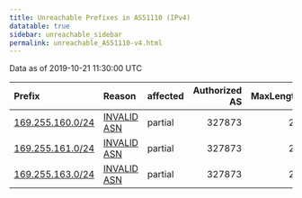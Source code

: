 ```yaml
---
title: Unreachable Prefixes in AS51110 (IPv4)
datatable: true
sidebar: unreachable_sidebar
permalink: unreachable_AS51110-v4.html
---
```


Data as of 2019-10-21 11:30:00 UTC


<div class="datatable-begin"></div>

| Prefix                                                     | Reason                                                                                                  | affected   |   Authorized AS |   MaxLength | Anchor                                           |   unreachable /24s |
|:-----------------------------------------------------------|:--------------------------------------------------------------------------------------------------------|:-----------|----------------:|------------:|:-------------------------------------------------|-------------------:|
| [169.255.160.0/24](https://stat.ripe.net/169.255.160.0/24) | [INVALID ASN](https://rpki-validator.ripe.net/announcement-preview?asn=AS51110&prefix=169.255.160.0/24) | partial    |          327873 |          24 | [AfriNIC](unreachable_AfriNIC_RPKI_Root-v4.html) |                  1 |
| [169.255.161.0/24](https://stat.ripe.net/169.255.161.0/24) | [INVALID ASN](https://rpki-validator.ripe.net/announcement-preview?asn=AS51110&prefix=169.255.161.0/24) | partial    |          327873 |          24 | [AfriNIC](unreachable_AfriNIC_RPKI_Root-v4.html) |                  1 |
| [169.255.163.0/24](https://stat.ripe.net/169.255.163.0/24) | [INVALID ASN](https://rpki-validator.ripe.net/announcement-preview?asn=AS51110&prefix=169.255.163.0/24) | partial    |          327873 |          24 | [AfriNIC](unreachable_AfriNIC_RPKI_Root-v4.html) |                  1 |

<div class="datatable-end"></div>